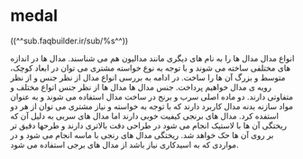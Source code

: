 # medal

((^^sub.faqbuilder.ir/sub/%s^^))

انواع مدال
مدال ها را به نام های دیگری مانند مدالیون هم می شناسند. مدال ها در  اندازه های مختلفی ساخته می شوند و با توجه به نوع خواسته مشتری می توان در  ابعاد کوچک، متوسط و بزرگ آن ها را ساخت. در ادامه به بررسی انواع مدال از  نظر جنس و از نظر رویه ی مدال خواهیم پرداخت.
جنس مدال ها
مدال ها از نظر جنس اتواع مختلف و متفاوتی دارند. دو ماده اصلی سرب و  برنج در ساخت مدال استفاده می شوند و به عنوان مواد سازنه بدنه مدال کاربرد  دارند که با توجه به خواسته و نیاز مشتری می توان از هر دو استفده کرد.  مدال های برنجی کیفیت خوبی دارند اما مدال های سربی به دلیل آن که ریختگی  آن ها با لاستیک انجام می شود در طراحی دقت بالاتری دارند و طرحها دقیق تر  بر روی آن ها حک خواهد شد. ریختگی مدال های رنجی با ماسه انجام می شود و در  مواردی که به اسیدکاری نیاز باشد از مدال های برجی استفاده می شود.
